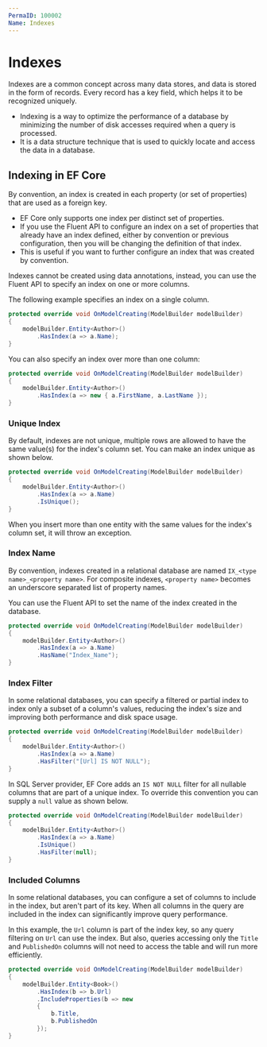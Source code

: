 ```yaml
---
PermaID: 100002
Name: Indexes
---
```


# Indexes

Indexes are a common concept across many data stores, and data is stored in the form of records. Every record has a key field, which helps it to be recognized uniquely.

 - Indexing is a way to optimize the performance of a database by minimizing the number of disk accesses required when a query is processed. 
 - It is a data structure technique that is used to quickly locate and access the data in a database.

## Indexing in EF Core

By convention, an index is created in each property (or set of properties) that are used as a foreign key.

 - EF Core only supports one index per distinct set of properties. 
 - If you use the Fluent API to configure an index on a set of properties that already have an index defined, either by convention or previous configuration, then you will be changing the definition of that index. 
 - This is useful if you want to further configure an index that was created by convention.

Indexes cannot be created using data annotations, instead, you can use the Fluent API to specify an index on one or more columns.

The following example specifies an index on a single column.

```csharp
protected override void OnModelCreating(ModelBuilder modelBuilder)
{
    modelBuilder.Entity<Author>()
        .HasIndex(a => a.Name);
}
```

You can also specify an index over more than one column:

```csharp
protected override void OnModelCreating(ModelBuilder modelBuilder)
{
    modelBuilder.Entity<Author>()
        .HasIndex(a => new { a.FirstName, a.LastName });
}
```

### Unique Index

By default, indexes are not unique, multiple rows are allowed to have the same value(s) for the index's column set. You can make an index unique as shown below.

```csharp
protected override void OnModelCreating(ModelBuilder modelBuilder)
{
    modelBuilder.Entity<Author>()
        .HasIndex(a => a.Name)
        .IsUnique();
}

```

When you insert more than one entity with the same values for the index's column set, it will throw an exception.

### Index Name

By convention, indexes created in a relational database are named `IX_<type name>_<property name>`. For composite indexes, `<property name>` becomes an underscore separated list of property names.

You can use the Fluent API to set the name of the index created in the database.

```csharp
protected override void OnModelCreating(ModelBuilder modelBuilder)
{
    modelBuilder.Entity<Author>()
        .HasIndex(a => a.Name)
        .HasName("Index_Name");
}
```

### Index Filter

In some relational databases, you can specify a filtered or partial index to index only a subset of a column's values, reducing the index's size and improving both performance and disk space usage. 

```csharp
protected override void OnModelCreating(ModelBuilder modelBuilder)
{
    modelBuilder.Entity<Author>()
        .HasIndex(a => a.Name)
        .HasFilter("[Url] IS NOT NULL");
}
```

In SQL Server provider, EF Core adds an `IS NOT NULL` filter for all nullable columns that are part of a unique index. To override this convention you can supply a `null` value as shown below.

```csharp
protected override void OnModelCreating(ModelBuilder modelBuilder)
{
    modelBuilder.Entity<Author>()
        .HasIndex(a => a.Name)
        .IsUnique()
        .HasFilter(null);
}
```

### Included Columns

In some relational databases, you can configure a set of columns to include in the index, but aren't part of its key. When all columns in the query are included in the index can significantly improve query performance.

In this example, the `Url` column is part of the index key, so any query filtering on `Url` can use the index. But also, queries accessing only the `Title` and `PublishedOn` columns will not need to access the table and will run more efficiently.

```csharp
protected override void OnModelCreating(ModelBuilder modelBuilder)
{
    modelBuilder.Entity<Book>()
        .HasIndex(b => b.Url)
        .IncludeProperties(b => new
        {
            b.Title,
            b.PublishedOn
        });
}
```
